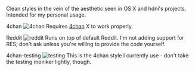 Clean styles in the vein of the aesthetic seen in OS X and hdni's projects. Intended for my personal usage.

4chan
![4chan](http://i.imgur.com/9r2J6p9.png)
Requires [4chan](http://phallus.github.io/4chan-x/) X to work properly.


Reddit
![reddit](http://i.imgur.com/LL2F4Jj.png)
Runs on top of default Reddit. I'm not adding support for RES; don't ask unless you're willing to provide the code yourself.


4chan-testing
![testing](http://i.imgur.com/qCPU2fe.png)
This is the 4chan style I currently use - don't take the testing moniker lightly, though.
